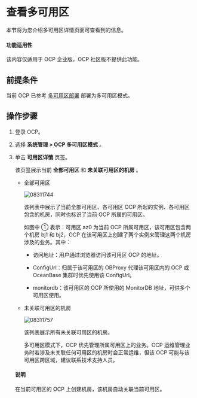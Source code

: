 查看多可用区
===========================

本节将为您介绍多可用区详情页面可查看到的信息。

<main id="notice" type='notice'>
<h4>功能适用性</h4>
<p>该内容仅适用于 OCP 企业版，OCP 社区版不提供此功能。</p>
</main>

前提条件
-------------------------

当前 OCP 已参考 [多可用区部署](../../300.deployment-guide/100.deploying-enterprise-ocp/100.deployment-overview/200.multi-node-deplpyment-overview.md) 部署为多可用区模式。

操作步骤
-------------------------

1. 登录 OCP。

2. 选择 **系统管理 \> OCP 多可用区模式** 。

3. 单击 **可用区详情** 页签。

   该页签展示当前 **全部可用区** 和 **未关联可用区的机房** 。
   * 全部可用区

     ![08311744](https://help-static-aliyun-doc.aliyuncs.com/assets/img/zh-CN/2541011361/p313891.png)

     该列表中展示了当前全部可用区、各可用区 OCP 所起的实例、各可用区包含的机房，同时也标识了当前 OCP 所属的可用区。

     如图中 ① 表示：可用区 az0 为当前 OCP 所属可用区，该可用区包含两个机房 bj1 和 bj2，OCP 在该可用区上创建了两个实例来管理这两个机房涉及的业务。其中：
     * 访问地址：用户通过浏览器访问该可用区 OCP 的地址。

     * ConfigUrl：归属于该可用区的 OBProxy 代理该可用区内的 OCP 或 OceanBase 集群时优先使用该 ConfigUrl。

     * monitordb：该可用区的 OCP 所使用的 MonitorDB 地址，可供多个可用区使用。

   * 未关联可用区的机房

     ![08311757](https://help-static-aliyun-doc.aliyuncs.com/assets/img/zh-CN/3541011361/p313899.png)

     该列表展示所有未关联可用区的机房。

     多可用区模式下，OCP 优先管理所属可用区上的业务。OCP 运维管理业务时若涉及未关联任何可用区的机房时会正常运维，但该 OCP 可能与该可用区跨区域，建议联系技术支持人员。

   <main id="notice" type='explain'>
    <h4>说明</h4>
    <p>在当前可用区的 OCP 上创建机房，该机房自动关联当前可用区。</p>
   </main>
